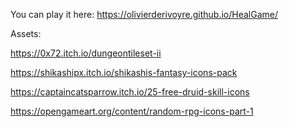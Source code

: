 

You can play it here:
https://olivierderivoyre.github.io/HealGame/


Assets:

https://0x72.itch.io/dungeontileset-ii

https://shikashipx.itch.io/shikashis-fantasy-icons-pack

https://captaincatsparrow.itch.io/25-free-druid-skill-icons

https://opengameart.org/content/random-rpg-icons-part-1

